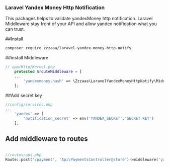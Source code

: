 ### Laravel Yandex Money Http Notification
This packages helps to validate yandexMoney http notification.
Laravel Middleware stay front of your API and allow yandex notification what you can trust.


##Install

``` bash
composer require zzzaaa/laravel-yandex-money-http-notify
```

##install Middleware

```php
// app/Http/Kernel.php
    protected $routeMiddleware = [
    ...
        'yandexmoney.hash' => \Zzzaaa\LaravelYandexMoneyHttpNotify\Middleware\YandexMoneyHash::class,
    ];
```

##Add secret key
```php
//config/services.php
...
    'yandex' => [
        'notification_secret' => env('YANDEX_SECRET','SECRET KEY')
    ],
```

## Add middleware to routes

```php

//routes/api.php
Route::post('/payment', 'Api\PaymentsController@store')->middleware('yandexmoney.hash');


```